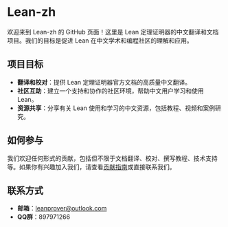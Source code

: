 # Lean-zh

欢迎来到 Lean-zh 的 GitHub 页面！这里是 Lean 定理证明器的中文翻译和文档项目。我们的目标是促进 Lean 在中文学术和编程社区的理解和应用。

## 项目目标
- **翻译和校对**：提供 Lean 定理证明器官方文档的高质量中文翻译。
- **社区互助**：建立一个支持和协作的社区环境，帮助中文用户学习和使用 Lean。
- **资源共享**：分享有关 Lean 使用和学习的中文资源，包括教程、视频和案例研究。

## 如何参与
我们欢迎任何形式的贡献，包括但不限于文档翻译、校对、撰写教程、技术支持等。如果你有兴趣加入我们，请查看[贡献指南](./CONTRIBUTING.md)或直接联系我们。

## 联系方式
- **邮箱**：[leanprover@outlook.com](mailto:leanprover@outlook.com)
- **QQ群**：897971266
